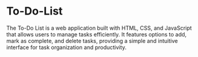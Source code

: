 # To-Do-List
The To-Do List is a web application built with HTML, CSS, and JavaScript that allows users to manage tasks efficiently. It features options to add, mark as complete, and delete tasks, providing a simple and intuitive interface for task organization and productivity.
